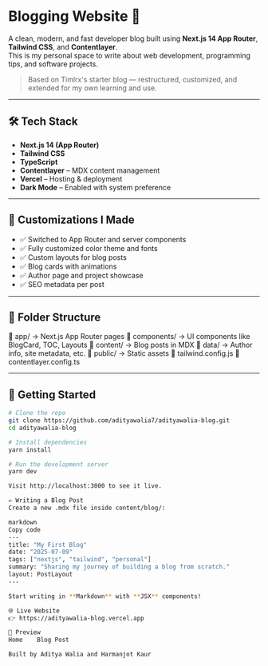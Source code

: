 # Blogging Website 🚀

A clean, modern, and fast developer blog built using **Next.js 14 App Router**, **Tailwind CSS**, and **Contentlayer**.  
This is my personal space to write about web development, programming tips, and software projects.

> Based on Timlrx's starter blog — restructured, customized, and extended for my own learning and use.

---

## 🛠️ Tech Stack

- **Next.js 14 (App Router)**
- **Tailwind CSS**
- **TypeScript**
- **Contentlayer** – MDX content management
- **Vercel** – Hosting & deployment
- **Dark Mode** – Enabled with system preference

---

## 🔧 Customizations I Made

- ✅ Switched to App Router and server components
- ✅ Fully customized color theme and fonts
- ✅ Custom layouts for blog posts
- ✅ Blog cards with animations
- ✅ Author page and project showcase
- ✅ SEO metadata per post

---

## 📁 Folder Structure
📁 app/           → Next.js App Router pages
📁 components/    → UI components like BlogCard, TOC, Layouts
📁 content/       → Blog posts in MDX
📁 data/          → Author info, site metadata, etc.
📁 public/        → Static assets
📄 tailwind.config.js
📄 contentlayer.config.ts


---

## 🚀 Getting Started

```bash
# Clone the repo
git clone https://github.com/adityawalia7/adityawalia-blog.git
cd adityawalia-blog

# Install dependencies
yarn install

# Run the development server
yarn dev

Visit http://localhost:3000 to see it live.

✍️ Writing a Blog Post
Create a new .mdx file inside content/blog/:

markdown
Copy code
---
title: "My First Blog"
date: "2025-07-09"
tags: ["nextjs", "tailwind", "personal"]
summary: "Sharing my journey of building a blog from scratch."
layout: PostLayout
---

Start writing in **Markdown** with **JSX** components!

🌐 Live Website
👉 https://adityawalia-blog.vercel.app

📸 Preview
Home	Blog Post

Built by Aditya Walia and Harmanjot Kaur
